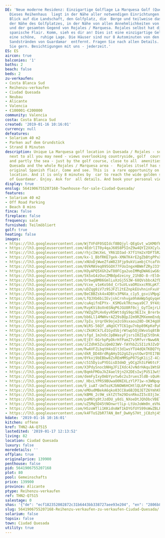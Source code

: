 ```yaml
---
DE: 'Neue moderne Residenz: Einzigartige Golflage La Marquesa Golf (Quesada / Rojales).
  Dieses Reihenhaus  liegt in der Nähe aller notwendigen Einrichtungen. Sie haben
  Blick auf die Landschaft, den Golfplatz, die  Berge und teilweise das Meer - in
  der Nähe des Golfplatzes, in der Nähe von allen Annehmlichkeiten von  Ciudad Quesada
  und der gesamten Gegend von Rojales / Marquesa. Rojales selbst hat dieses schöne,  ursprüngliche
  spanische Flair. Komm, sieh es dir an! Dies ist eine einzigartige Gelegenheit für
  eine schöne,  ruhige Lage. Die Häuser sind nur 8 Autominuten von den breiten goldenen
  Sandstränden von Guardamar  entfernt. Fragen Sie nach allen Details. Wir beraten
  Sie gern. Besichtigungen mit uns - jederzeit.'
ES: ES
aircon: true
balconies: '1'
baths: 2
beach: false
beds: 2
zu-verkaufen:
- Costa Blanca Sud
- Reihenzu-verkaufen
- Ciudad Quesada
- Neubau
- Alicante
- Valencia
- €100001-€200000
community: Valencia
costa: Costa Blanca Sud
created: '2019-01-16 10:16:01'
currency: null
defeatures:
- Solarium 40 m2
- Parken auf dem Grundstück
- Strand 8 Minuten
description: Unique La Marquesa golf location in Quesada / Rojales - some  townhouses
  next to all you may need - views overlooking countryside, golf  course, mountains
  and partly the sea - just by the golf course, close to all  amenities of Ciudad
  Quesada and the whole Rojales / Marquesa area -  Rojales itself has still this nice
  original Spanish flair. Come and see. This is  a rare opportunity on a quiet wonderful
  location. And it is only 8 minutes by  car to reach the wide golden sandy beaches
  of Guardamar. Enjoy. Ask for  all details. And book your personal viewing with us.
display: true
enslug: 5641906755207168-Townhouse-for-sale-Ciudad-Quesada/
features:
- Solarium 40 m2
- Off Road Parking
- Beach 8 mins
finca: false
fireplace: false
frequency: sale
furnished: Teilmöbliert
golf: true
heating: false
images:
- https://lh3.googleusercontent.com/WjTVFdF0SQIdcf8BQjyl-QEgGvt_w1KM0fHNRfl1j6c7JZkGU4tUCCM5cGrMALdmZNOubXQtcgw6K5JsuogzLA=w640-rj-e30-l100
- https://lh3.googleusercontent.com/4EdrlIT0y4qaJ6058P5InZ9w4QYI2XXCylw8iwpB__Bw6WePI3A7VCPiKMQva7wUSDeDsTBteMWStynn-arR7g=w640-rj-e30-l100
- https://lh3.googleusercontent.com/rhjcIWcXeL_YR61D3ad-X7f1Ym2xYDFTSRZOxODTXHi1eUajnmJVW-gOhTwjS721pBMiC_ci_HmdQDDyEC1V=w640-rj-e30-l100
- https://lh3.googleusercontent.com/kx-1_BbfRKE7gek-XMATK4rE2gZbBtgPPxX00kzcWYqJMxc5OsfZH7NSaNeGBHwlEFPYny9y1fxnYiGPDhni=w640-rj-e30-l100
- https://lh3.googleusercontent.com/xNUoDjWweZfaW823Fjp9ukViambjCYcafVuPvQvuj48Ubh1yUHAYsDB7TNomrVZ-l77qcY90PcnmMepHQkZH=w640-rj-e30-l100
- https://lh3.googleusercontent.com/0VkMAVeq095GOX77FUoIngxHBWmfZRyJ33tBoAL-Rmn69DWMnf60x5CgZuN7oMy1rmIgUQUE3lKWqZJh0PfWog=w640-rj-e30-l100
- https://lh3.googleusercontent.com/KOyAPQ5XGh2wT80FCga2uoIMMqDWA6iwG6sSIgBNDgIT1Q9GSeZOvYgiJ1fj6L6b41dR7M-d5qIUwa-Oub0=w640-rj-e30-l100
- https://lh3.googleusercontent.com/5k5xG4zOucZMBdpdzeiny_21hBO-8-rElO4cquRHwChM1OV90epIziyHOKnBs_VJtxQTEc9lnCYF5qRSHiOb=w640-rj-e30-l100
- https://lh3.googleusercontent.com/OrbwgBM86GmlLuXzGj5S3W-68QVsbbcA2fDuZ4QSFWNTPe5_gQWPu72G_dDj7HT7osoUDCYpDV0nesZW_sYB=w640-rj-e30-l100
- https://lh3.googleusercontent.com/Vcxe_v1eKoS6d_Cr5uVLvaORUxxcR9LpKfI4-IiU0gjgPYEoKPENhVam922M3RpcEym6dypx4o-i5j0te1EO=w640-rj-e30-l100
- https://lh3.googleusercontent.com/uDZqg0iV7z9SJFZl2tEZnpkEUvhninFxuVfrpGMW-jr2Se8uzX-w4WxFETPF2ZopDNfGNXOEnUBMzZLloqoAfw=w640-rj-e30-l100
- https://lh3.googleusercontent.com/BeCBBZsk4x4DBtv3PNXa_c1y5_gsviVMpgX6QSptFnNK4xlGf950UHY24GPMMgkCqXrGPHJ_ykTbwLcF9IbOpA=w640-rj-e30-l100
- https://lh3.googleusercontent.com/LfQJXb6biIEvjskCrnhvga9hAmWp5gGyqeGQ3s-3dEhdT5Yy43RxnmN87lzF626cZVa5EwA8PHqFeYmtHcxf=w640-rj-e30-l100
- https://lh3.googleusercontent.com/cuAqifnEPYx-_KSMGvkTRcnwya9C7_9Y4Xx7BZC06VZat9VyENqRyqByIux3SkwEaBw09x8VQsgstFoqYdBlpQ=w640-rj-e30-l100
- https://lh3.googleusercontent.com/RvpKVi8oXn6SNqP6JGU8Rf0cj_GyTImjrLkU2NJ2ktxVs4MhmSPERWpB9zU7ad4uO5bYP3zjJpudIPohzLKz=w640-rj-e30-l100
- https://lh3.googleusercontent.com/YWZgZPLHx6yvR5WttdgS9qc9EIJx_BrerbdTNJydTj6qM6nBXznIwjn4IQ9tmsphFrGcPp2z1lamYnH8bNI7=w640-rj-e30-l100
- https://lh3.googleusercontent.com/bb6Ll14MWHvrAZ29sBQpJ2m9RZMXemmEndpld69axeFPZHgg5hsquUs2HzMzbaEWzyRGaYJkdejBlTr6_3J5=w640-rj-e30-l100
- https://lh3.googleusercontent.com/7pIu_UrqrOk9oje2cG9sxaou28D-OK34gUP_IeUnrf3rwR8bZEsfQzpbv2D1OMASMtc8hZxF3XOVLPBRVsmwTA=w640-rj-e30-l100
- https://lh3.googleusercontent.com/WiRS-56Qf_aNgUCYTC61gu7nbp89KpKePy029UPDKMiCtHrDZ-V2bFDJbAnefgQ4j-_bSEJ9vq9nO0-pzE9q=w640-rj-e30-l100
- https://lh3.googleusercontent.com/cZkUKCk7Ld1GydSbjrWtwp5QjEWvoSq8tBmqqYCaMjjWHtjXgqr9DjgY5Cu_DFq76fhfBANCROw2aMcMQ4w=w640-rj-e30-l100
- https://lh3.googleusercontent.com/sfgd_1mJnOcJpBWasyFjsrsI0ZIqCStDnAiM37jGs033sEH89y7ZR8q24hY3Iwor5nbpdcce-GUOgcjGCGyg=w640-rj-e30-l100
- https://lh3.googleusercontent.com/EjEY-6GrhpPpOkrHfPamZ7v5MfvrrNww6N_8IGIdREs08PeIflfrc8UH2nXwWbiMDQjkIvOnLMfTM03wYgY=w640-rj-e30-l100
- https://lh3.googleusercontent.com/iCZdhK5ZuiQm023WV-fAYhbZi5I1z9JZvDtPQMW_goKq_jxfNM1GCLyajZOfxaOI6OwaGWJuYs-EpF2xwil3=w640-rj-e30-l100
- https://lh3.googleusercontent.com/RwAVFZLbqtH4sQlt3d1wsYTU4dQkTKBQ7YpGOsC3mZuRqwhN8IsKDEkgraC_kNPoVfwz6o9RoYpoEUkaAa4i=w640-rj-e30-l100
- https://lh3.googleusercontent.com/dkR_DD48rdRgAHyIG2gGZsystOwrDYEI7BLME-9TdomtZFfSU89F7ngQCr7bat3AbazvfkOnYAU6252OWV8Y=w640-rj-e30-l100
- https://lh3.googleusercontent.com/0Ykxj9bEBbw8ZsREmMMSpP07SgK1ijZ-4CxUtnYEz66-wwmUi993gvAWqX_Nd4mZ6wC4PMXHpw0k_LCgzZAD=w640-rj-e30-l100
- https://lh3.googleusercontent.com/c515DyiuPYEGisD3dmD_yOCg2h3iFW6tcF1BWgNN6m5Re498VZxkyuC5fvpFIJncAxRlIBxeas-31SxBq5RN=w640-rj-e30-l100
- https://lh3.googleusercontent.com/X3PdySnocbNHgJFiIXdc4JvNdrHAqu1WtGR2r1rgLdAJt98150vQ7ADeuVOCm9rwItMMoAkoZok2bbAx9Smx=w640-rj-e30-l100
- https://lh3.googleusercontent.com/BqmkFMOaJkZ4ael9jn2X2DEsIwjPU513wtSY0ZU-e7mDH04P0R6YyXKw40ZvlSXV_L_WTE_MT8_lKr82A6UV=w640-rj-e30-l100
- https://lh3.googleusercontent.com/demFyIxyOmbYyvtw6c2u3rues3ldB-sQuHrADpIw-jzDWwHPYG0DQnKuyC5_8L59-IhgExnF_lP1KGEbvTfIQw=w640-rj-e30-l100
- https://lh3.googleusercontent.com/_HbcLYPRS9BUwaO0NIXLzYlP71w-n3WNpqdU7wkrVOblXfk0n8F0C9XXzsqSoOrITyRqX61OdVgvplGzjvUB=w640-rj-e30-l100
- https://lh3.googleusercontent.com/9_iuAT-UmTozKJbNOW6HCHtlQL6PrWZ-BaNANsx8ujE_lLa5zh9nRiVva-DWqUC8Nb6AiWdQy2cw18bCqpIH=w640-rj-e30-l100
- https://lh3.googleusercontent.com/eMOudMBekA6qko03CC8a6BJDQJETZ6YmhKkbzl22_0-R3pvMOtEfYPx3f_MeWss2--4UL5_z3NX6KrtryQ85sw=w640-rj-e30-l100
- https://lh3.googleusercontent.com/kBM6_2c9W_sktZtTm29DsnRkoZI5cO3j3eIQWrUUoG7MNZNayAg8imMd-FQOhLw-4suZ92MyS65Hz2soXHY0=w640-rj-e30-l100
- https://lh3.googleusercontent.com/paM6tg9tJzdDU_y8di_NXoeDtJQhDbcVBElD0B7RNaaUK8S_zVZAL062a4oQ5ltMsTVwxqgigf9IXVdIDXw=w640-rj-e30-l100
- https://lh3.googleusercontent.com/uZ5Mq5D45tNOnwrtlLp-LtUoJoWm0n_eVhWUZc9OXnW6irwyD22FJgatZvh5XPSWfAixBcU3lFx-k8MWkvPNjw=w640-rj-e30-l100
- https://lh3.googleusercontent.com/HSzoWTli1KKidnAWf1kDYGfUYS99sWwZBLP3k3hYyi1DsR3AyA4olLZGHmtYNR649UkkKTqLBPOY1P6jEdo=w640-rj-e30-l100
- https://lh3.googleusercontent.com/k4FToS2bR77AN_8mf_DwHyS7Ht_jC8zhj45mTb3CDW8Wu2JwW8VGIZPSy8XlHEq_vcgsu7qoe7YGc7_jMoEA=w640-rj-e30-l100
kdate: '2019-01-16 10:16:01'
kitchen: offene
kref: THN2-AA-Q7515
lastedited: '2019-01-17 12:13:52'
living: 82
location: Ciudad Quesada
luxury: false
moredetails: ''
offplan: true
originalprice: 139900
penthouse: false
pid: 5641906755207168
plot: 80
pool: Gemeinschafts
price: 139900
province: Alicante
ptype: Reihenzu-verkaufen
ref: THN2-Q7515
salestage: 0
shas: '{"de": "ecf182352002872c31b6443bb338727aee93e204", "en": "2806b83b6ef35e6416d761bf303220421fbcf548"}'
slug: 5641906755207168-Reihenzu-verkaufen-zu-verkaufen-Ciudad-Quesada/
solarium: false
topsix: false
town: Ciudad Quesada
utility: true
---
```

